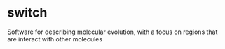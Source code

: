 # switch
Software for describing molecular evolution, with a focus on regions that are interact with other molecules
